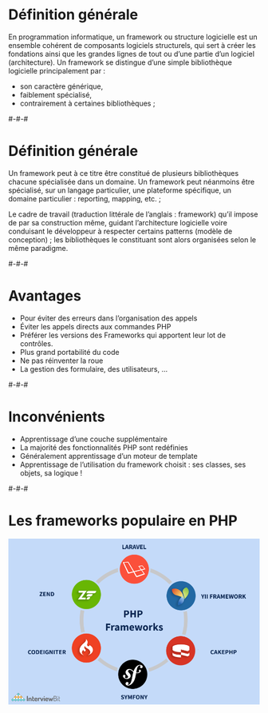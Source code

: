 # Définition générale

En programmation informatique, un framework ou structure logicielle est un ensemble cohérent de composants logiciels structurels, qui sert à créer les fondations ainsi que les grandes lignes de tout ou d’une partie d’un logiciel (architecture). Un framework se distingue d’une simple bibliothèque logicielle principalement par :
* son caractère générique, 
* faiblement spécialisé, 
* contrairement à certaines bibliothèques ;

#-#-#

# Définition générale

Un framework peut à ce titre être constitué de plusieurs bibliothèques chacune spécialisée dans un domaine. Un framework peut néanmoins être spécialisé, sur un langage particulier, une plateforme spécifique, un domaine particulier : reporting, mapping, etc. ;

Le cadre de travail (traduction littérale de l’anglais : framework) qu’il impose de par sa construction même, guidant l’architecture logicielle voire conduisant le développeur à respecter certains patterns (modèle de conception) ; les bibliothèques le constituant sont alors organisées selon le même paradigme.

#-#-#

# Avantages

* Pour éviter des erreurs dans l’organisation des appels
* Éviter les appels directs aux commandes PHP
* Préférer les versions des Frameworks qui apportent leur lot de contrôles.
* Plus grand portabilité du code
* Ne pas réinventer la roue
* La gestion des formulaire, des utilisateurs, ...

#-#-#

# Inconvénients

* Apprentissage d’une couche supplémentaire
* La majorité des fonctionnalités PHP sont redéfinies
* Généralement apprentissage d’un moteur de template
* Apprentissage de l’utilisation du framework choisit : ses classes, ses objets, sa logique !

#-#-#

# Les frameworks populaire en PHP

![Les frameworks populaire en PHP](ressources/r319/framework.png)
